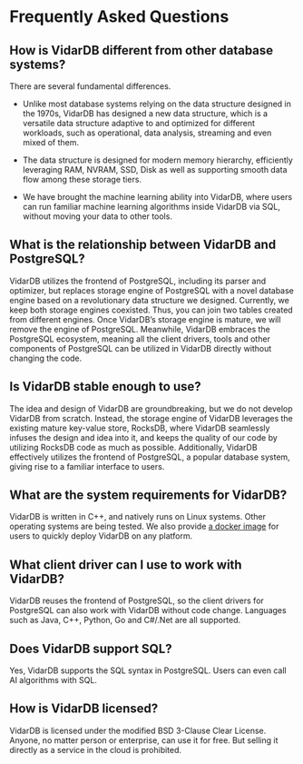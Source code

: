 # Frequently Asked Questions

## How is VidarDB different from other database systems?

There are several fundamental differences. 

* Unlike most database systems relying on the data structure designed in the 1970s, VidarDB has designed a new data structure, which is a versatile data structure adaptive to and optimized for different workloads, such as operational, data analysis, streaming and even mixed of them. 

* The data structure is designed for modern memory hierarchy, efficiently leveraging RAM, NVRAM, SSD, Disk as well as supporting smooth data flow among these storage tiers. 

* We have brought the machine learning ability into VidarDB, where users can run familiar machine learning algorithms inside VidarDB via SQL, without moving your data to other tools.


## What is the relationship between VidarDB and PostgreSQL?

VidarDB utilizes the frontend of PostgreSQL, including its parser and optimizer, but replaces storage engine of PostgreSQL with a novel database engine based on a revolutionary data structure we designed. Currently, we keep both storage engines coexisted. Thus, you can join two tables created from different engines. Once VidarDB’s storage engine is mature, we will remove the engine of PostgreSQL. Meanwhile, VidarDB embraces the PostgreSQL ecosystem, meaning all the client drivers, tools and other components of PostgreSQL can be utilized in VidarDB directly without changing the code.


## Is VidarDB stable enough to use?

The idea and design of VidarDB are groundbreaking, but we do not develop VidarDB from scratch. Instead, the storage engine of VidarDB leverages the existing mature key-value store, RocksDB, where VidarDB seamlessly infuses the design and idea into it, and keeps the quality of our code by utilizing RocksDB code as much as possible. Additionally, VidarDB effectively utilizes the frontend of PostgreSQL, a popular database system, giving rise to a familiar interface to users.


## What are the system requirements for VidarDB?

VidarDB is written in C++, and natively runs on Linux systems. Other operating systems are being tested. We also provide [a docker image](https://www.vidardb.com/docs/run_vidarDB_with_docker/) for users to quickly deploy VidarDB on any platform.


## What client driver can I use to work with VidarDB?

VidarDB reuses the frontend of PostgreSQL, so the client drivers for PostgreSQL can also work with VidarDB without code change. Languages such as Java, C++, Python, Go and C#/.Net are all supported.


## Does VidarDB support SQL?

Yes, VidarDB supports the SQL syntax in PostgreSQL. Users can even call AI algorithms with SQL.


## How is VidarDB licensed?

VidarDB is licensed under the modified BSD 3-Clause Clear License. Anyone, no matter person or enterprise, can use it for free. But selling it directly as a service in the cloud is prohibited. 

